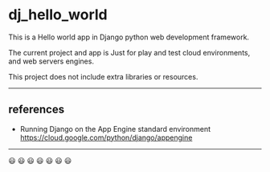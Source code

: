 # dj_hello_world

This is a Hello world app in Django python web development framework.
  
The current project and app is Just for play and test 
cloud environments, and web servers engines. 

This project does not include extra libraries or resources.

---
## references

* Running Django on the App Engine standard environment
https://cloud.google.com/python/django/appengine

---
😃 😃 😃 😃 😃 😃 😃